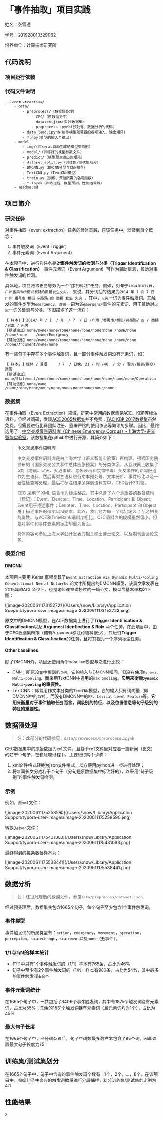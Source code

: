 # 「事件抽取」项目实践

姓名：张雪遥

学号：201928013229062

培养单位：计算技术研究所

## 代码说明

### 项目运行依赖

### 代码文件说明

```
- EventExtraction/
	- data/
		- preprocess/（数据预处理）
			- CEC/（原数据文件）
			- dataset.json(实验数据集)
			- preprocess.ipynb(预处理、数据分析的代码)
		- data_load.ipynb(制作模型所需要的各项输入、输出矩阵)
		- *.npy(模型的输入与输出)
	- model
		- img/(由keras自动生成的模型架构图)
		- model/（训练好的模型参数文件）
		- predict/（模型预测输出的矩阵）
		- dataset_split.py（训练集/测试集划分）
		- DMCNN.py（DMCNN模型与CNN模型）
		- TextCNN.py（TextCNN模型）
		- train.py（训练、预测所需的各项函数）
		- *.ipynb（训练过程、模型预测、性能结果等）
	- readme.md
```

## 项目简介

### 研究任务

对事件抽取（event extraction）任务的具体实践，在该任务中，涉及到两个概念：

1. 事件触发词（Event Trigger）
2. 事件元素词（Event Argument）

在本项目中，进行的任务是**对事件触发词的检测与分类（Trigger Identification & Classification）**，事件元素词（Event Argument）可作为辅助信息，帮助对事件触发词的检测。

具体地，项目将该任务等效为一个“序列标注”任务，例如，对句子`2014年1月7日，广州番禺市桥街兴泰路的商铺发生火灾。 `来说，其分词后的结果为`2014 年 1 月 7 日 广州 番禺市 桥街 兴泰路 的 商铺 发生 火灾 `，其中，`火灾`一词为事件触发词，其触发的事件类型为`emergency`，`商铺`一词为该`emergency`事件的元素词，用于辅助对`火灾`一词的检测与分类。下图描述了这一流程：

```
【 样本1 】2014/ 年 / 1  / 月  / 7  / 日 /广州 /番禺市/桥街/兴泰路/ 的 / 商铺    /发生 / 火灾
【期望输出】none/none/none/none/none/none/none/none /none/none /none/none    /none/Emergency
【辅助信息】none/none/none/none/none/none/none/none /none/none /none/Argument/none/none
```

有一些句子中存在多个事件触发词，且一部分事件触发词没有元素词，如：

```
【 样本2 】媒体 / 通报     / 7  / 日晚/ 21 / 时 /40  / 分 / 警方/接到/群众/报警
【期望输出】none/Statement/none/none/none/none/none/none/none/none/none/Operation
【辅助信息】none/none     /none/none/none/none/none/none/none/none/none/none
```

### 数据集

在事件抽取（Event Extraction）领域，研究中常用的数据集是ACE、KBP等标注语料。但经过调研，发现[ACE 2005数据集](<https://catalog.ldc.upenn.edu/LDC2006T06>)并不免费；[TAC KBP 2017数据集](<https://tac.nist.gov/2017/KBP/data.html>)虽然免费，但需要进行比赛团队注册、签署严格的使用协议等繁琐的步骤。因此，最终选用了：[中文突发事件语料库（Chinese Emergency Corpus）-上海大学-语义智能实验室](<https://github.com/shijiebei2009/CEC-Corpus>)，该数据集在github中进行开源，其简介如下：

> **中文突发事件语料库**
>
> 中文突发事件语料库是由上海大学（语义智能实验室）所构建。根据国务院颁布的《国家突发公共事件总体应急预案》的分类体系，从互联网上收集了5类（地震、火灾、交通事故、恐怖袭击和食物中毒）突发事件的新闻报道作为生语料，然后再对生语料进行文本预处理、文本分析、事件标注以及一致性检查等处理，最后将标注结果保存到语料库中，CEC合计332篇。
>
> CEC 采用了 XML 语言作为标注格式，其中包含了六个最重要的数据结构（标记）：Event、Denoter、Time、Location、Participant 和 Object。Event用于描述事件；Denoter、Time、Location、Participant 和 Object用于描述事件的指示词和要素。此外，我们还为每一个标记定义了与之相关的属性。与ACE和TimeBank语料库相比，CEC语料库的规模虽然偏小，但是对事件和事件要素的标注却最为全面。
>
> 具体内容可参见上海大学公开发表的相关硕士博士论文，以及期刊会议论文等。

### 模型介绍

#### DMCNN

本项目主要用 Keras 框架复现了`Event Extraction via Dynamic Multi-Pooling Convolutional Neural
Networks` 论文中所提出的DMCNN模型，该篇文章发表在2015年的ACL会议上，也是老师课堂讲授过的一篇论文，模型的基本结构如下图：

![image-20200611173152722](/Users/snow/Library/Application Support/typora-user-images/image-20200611173152722.png)

原文中的DMCNN模型，在ACE数据集上进行了**Trigger Identification & Classification**以及 **Argument Idenfication & Role** 两个任务。在此项目中，由于CEC数据集所限（拥有Argument标注的语料很少），只进行**Trigger Identification & Classification**的任务，且将其视为一个序列标注任务。

#### Other baselines

除了DMCNN外，项目还使用两个baseline模型与之进行比较：

- CNN：即原论文中提到的`CNN`，它的输入与DMCNN相同，但没有使用`Dynamic Multi-pooling`，而采用TextCNN中通用的`max pooling`。**它用来衡量`Dynamic Multi-pooling` 的重要性。**
- TextCNN：即常用作文本分类的`TextCNN`模型，它的输入只有词向量（即DMCNN中的`CWF`），而没有DMCNN中的`PF`、`Lexical Level Feature`等。**它用来衡量对于事件抽取任务而言，词级别的特征，以及位置信息等句子级别的特征的重要性。**

## 数据预处理

> 注：此部分的代码参见：`data/preprocess/preprocess.ipynb`

CEC数据集中的原始数据为`xml`文件，且每个`xml`文件里对应着一篇新闻（长文）的若干个句子，在预处理过程中，主要进行两个步骤：

1. xml文件格式转换为json文件格式，以方便用python进一步进行处理；
2. 将新闻长文分成若干个句子（分句是原数据集中标注好的），以采用“句子级别”的事件触发词检测。

### 示例

例如，原`xml`文件：

![image-20200611175258590](/Users/snow/Library/Application Support/typora-user-images/image-20200611175258590.png)

转换为`json`文件：

![image-20200611175431083](/Users/snow/Library/Application Support/typora-user-images/image-20200611175431083.png)

最终得到的每条数据样本为：

![image-20200611175538441](/Users/snow/Library/Application Support/typora-user-images/image-20200611175538441.png)

## 数据分析

> 注：经过处理后的数据文件，参见`data/preprocess/dataset.json`

经过预处理后，数据集共包含1665个句子，每个句子至少包含1个事件触发词。

### 事件类型

事件触发词的所属类型有：`action`，`emergency`，`movement`，`operation`，`perception`，`stateChange`，`statement`以及`none`（无事件）。

### 1/1与1/N的样本统计

- 句子中只有1个事件触发词的（1/1）样本有765条，占比为46%
- 句子中至少有2个事件触发词的（1/N）样本有900条，占比为54%，其中最多的事件触发词有8个

### 事件元素词统计

在1665个句子中，一共包括了3406个事件触发词，其中有1875个触发词没有元素词，占比为55%；其余的1531个触发词拥有元素词（且元素词均为1个），占比为45%

### 最大句子长度

在1665个句子中，经分词处理后，句子中词数最多的样本包含了85个词，因此设置最大句子长度为85

## 训练集/测试集划分

在1665个句子中，句子中含有的事件触发词个数有：1个，2个，…，8个。在该项目中，根据句子中含有的触发词数量进行分层抽样，划分训练集/测试集的比例为4:1

## 性能结果



z